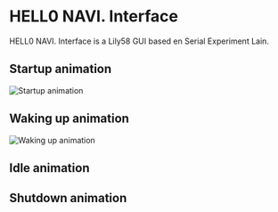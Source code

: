 # HELL0 NAVI. Interface

HELL0 NAVI. Interface is a Lily58 GUI based en Serial Experiment Lain.



## Startup animation


![Startup animation](https://i.imgur.com/EXU92Ev.gif)


## Waking up animation
![Waking up animation](https://imgur.com/9GWa7rR.gif)



## Idle animation

## Shutdown animation


